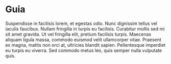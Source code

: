 # Guia

Suspendisse in facilisis lorem, et egestas odio. Nunc dignissim tellus vel iaculis faucibus. Nullam fringilla in turpis eu facilisis. Curabitur mollis sed mi sit amet gravida. Ut vel fringilla elit, pretium facilisis turpis. Maecenas aliquam ligula massa, commodo euismod velit ullamcorper vitae. Praesent ex magna, mattis non orci at, ultricies blandit sapien. Pellentesque imperdiet eu turpis eu viverra. Sed commodo metus leo, quis semper nulla vulputate quis.
